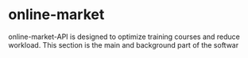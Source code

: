 # online-market
online-market-API is designed to optimize training courses and reduce workload. This section is the main and background part of the softwar
